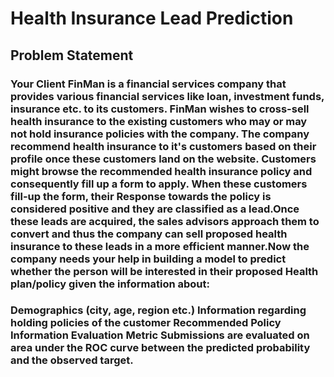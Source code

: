 # Health Insurance Lead Prediction

## Problem Statement
### Your Client FinMan is a financial services company that provides various financial services like loan, investment funds, insurance etc. to its customers. FinMan wishes to cross-sell health insurance to the existing customers who may or may not hold insurance policies with the company. The company recommend health insurance to it's customers based on their profile once these customers land on the website. Customers might browse the recommended health insurance policy and consequently fill up a form to apply. When these customers fill-up the form, their Response towards the policy is considered positive and they are classified as a lead.Once these leads are acquired, the sales advisors approach them to convert and thus the company can sell proposed health insurance to these leads in a more efficient manner.Now the company needs your help in building a model to predict whether the person will be interested in their proposed Health plan/policy given the information about:

### Demographics (city, age, region etc.) Information regarding holding policies of the customer Recommended Policy Information Evaluation Metric Submissions are evaluated on area under the ROC curve between the predicted probability and the observed target.
